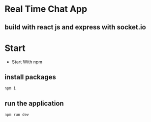 # Real Time Chat App

## build with react js and express with socket.io

# Start
* Start With npm
## install packages
```
npm i
```
## run the application
```
npm run dev
```
